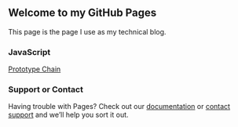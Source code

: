 ## Welcome to my GitHub Pages

This page is the page I use as my technical blog.


### JavaScript
[Prototype Chain](https://github.com/how1234/blogPage/edit/master/README.md)






### Support or Contact

Having trouble with Pages? Check out our [documentation](https://help.github.com/categories/github-pages-basics/) or [contact support](https://github.com/contact) and we’ll help you sort it out.
